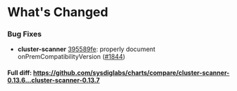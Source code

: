 # What's Changed

### Bug Fixes
- **cluster-scanner** [395589fe](https://github.com/sysdiglabs/charts/commit/395589fed7878c91bc14eb83d6a469cf2dc56355): properly document onPremCompatibilityVersion ([#1844](https://github.com/sysdiglabs/charts/issues/1844))
#### Full diff: https://github.com/sysdiglabs/charts/compare/cluster-scanner-0.13.6...cluster-scanner-0.13.7
